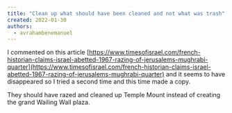 ```yaml
---
title: "Clean up what should have been cleaned and not what was trash"
created: 2022-01-30
authors: 
  - avrahambenemanuel
---
```


I commented on this article [https://www.timesofisrael.com/french-historian-claims-israel-abetted-1967-razing-of-jerusalems-mughrabi-quarter](https://www.timesofisrael.com/french-historian-claims-israel-abetted-1967-razing-of-jerusalems-mughrabi-quarter) and it seems to have disappeared so I tried a second time and this time made a copy.

They should have razed and cleaned up Temple Mount instead of creating the grand Wailing Wall plaza.

